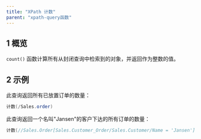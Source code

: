 ```yaml
---
title: "XPath 计数"
parent: "xpath-query函数"
---
```


## 1 概览

`count()` 函数计算所有从封闭查询中检索到的对象，并返回作为整数的值。

## 2 示例

此查询返回所有已放置订单的数量：

```java
计数(/Sales.order)
```

此查询返回一个名叫"Jansen"的客户下达的所有订单的数量：

```java
计数(//Sales.Order[Sales.Customer_Order/Sales.Customer/Name = 'Jansen'])
```
